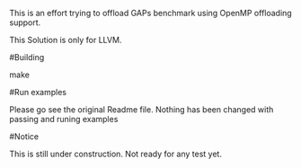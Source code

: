 This is an effort trying to offload GAPs benchmark using OpenMP offloading support.

This Solution is only for LLVM.

#Building

make

#Run examples

Please go see the original Readme file. Nothing has been changed with passing and runing examples

#Notice

This is still under construction. Not ready for any test yet.
